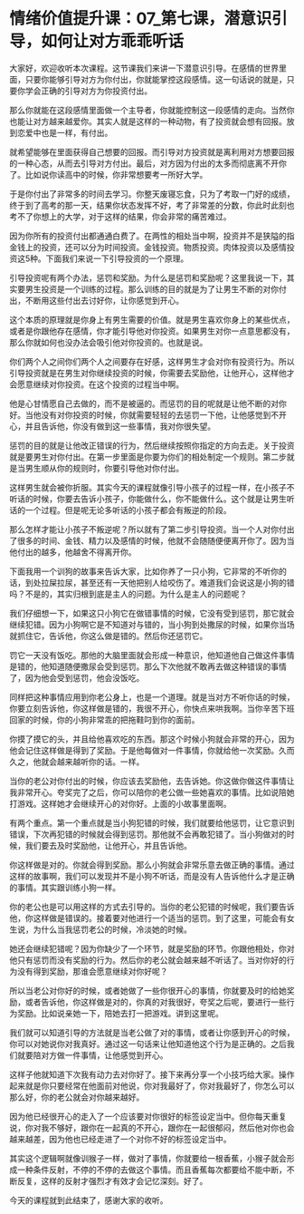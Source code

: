 # 情绪价值提升课：07_第七课，潜意识引导，如何让对方乖乖听话

大家好，欢迎收听本次课程。这节课我们来讲一下潜意识引导。在感情的世界里面，只要你能够引导对方为你付出，你就能掌控这段感情。这一句话说的就是，只要你学会正确的引导对方为你投资付出。

那么你就能在这段感情里面做一个主导者，你就能控制这一段感情的走向。当然你也能让对方越来越爱你。其实人就是这样的一种动物，有了投资就会想有回报。放到恋爱中也是一样，有付出。

就希望能够在里面获得自己想要的回报。而引导对方投资就是离利用对方想要回报的一种心态，从而去引导对方付出。最后，对方因为付出的太多而彻底离不开你了。比如说你读高中的时候，你非常想要考一所好大学。

于是你付出了非常多的时间去学习。你整天废寝忘食，只为了考取一门好的成绩，终于到了高考的那一天，结果你状态发挥不好，考了非常差的分数，你此时此刻也考不了你想上的大学，对于这样的结果，你会非常的痛苦难过。

因为你所有的投资付出都通通白费了。在两性的相处当中啊，投资并不是狭隘的指金钱上的投资，还可以分为时间投资。金钱投资。物质投资。肉体投资以及感情投资这5种。下面我们来说一下引导投资的一个原理。

引导投资呢有两个办法，惩罚和奖励。为什么是惩罚和奖励呢？这里我说一下，其实要男生投资是一个训练的过程。那么训练的目的就是为了让男生不断的对你付出，不断用这些付出去讨好你，让你感觉到开心。

这个本质的原理就是你身上有男生需要的价值。就是男生喜欢你身上的某些优点，或者是你跟他存在感情，你才能引导他对你投资。如果男生对你一点意思都没有，那么你就如何也没办法会吸引他对你投资的。也就是说。

你们两个人之间你们两个人之间要存在好感，这样男生才会对你有投资行为。所以引导投资就是在男生对你继续投资的时候，你需要去奖励他，让他开心，这样他才会愿意继续对你投资。在这个投资的过程当中啊。

他是心甘情愿自己去做的，而不是被逼的。而惩罚的目的呢就是让他不断的对你好。当他没有对你投资的时候，你就需要轻轻的去惩罚一下他，让他感觉到不开心，并且告诉他，你没有做到这一些事情，我对你很失望。

惩罚的目的就是让他改正错误的行为，然后继续按照你指定的方向去走。关于投资就是要男生对你付出。在第一步里面是你要为你们的相处制定一个规则。第二步就是当男生顺从你的规则时，你要引导他对你付出。

这样男生就会被你折服。其实今天的课程就像引导小孩子的过程一样，在小孩子不听话的时候，你要去告诉小孩子，你能做什么，你不能做什么。这个就是让男生听话的一个过程。但是呢无论多听话的小孩子都会有叛逆的阶段。

那么怎样才能让小孩子不叛逆呢？所以就有了第二步引导投资。当一个人对你付出了很多的时间、金钱、精力以及感情的时候，他就不会随随便便离开你了。因为当他付出的越多，他越舍不得离开你。

下面我用一个训狗的故事来告诉大家，比如你养了一只小狗，它非常的不听你的话，到处拉屎拉尿，甚至还有一天他把别人给咬伤了。难道我们会说这是小狗的错吗？不是的，其实归根到底是主人的问题。为什么是主人的问题呢？

我们仔细想一下，如果这只小狗它在做错事情的时候，它没有受到惩罚，那它就会继续犯错。因为小狗啊它是不知道对与错的，当小狗到处撒尿的时候，如果你当场就抓住它，告诉他，你这么做是错的。然后你还惩罚它。

罚它一天没有饭吃。那他的大脑里面就会形成一种意识，他知道他自己做这件事情是错的，他知道随便撒尿会受到惩罚。那么下次他就不敢再去做这种错误的事情了，因为他会受到惩罚，他会没饭吃。

同样把这种事情应用到你老公身上，也是一个道理。就是当对方不听你话的时候，你要立刻告诉他，你这样做是错的，我很不开心，你快点来哄我啊。当你辛苦下班回家的时候，你的小狗非常乖的把拖鞋叼到你的面前。

你摸了摸它的头，并且给他喜欢吃的东西。那这个时候小狗就会非常的开心，因为他会记住这样做是得到了奖励。于是他每做对一件事情，你就给他一次奖励。久而久之，他就会越来越听你的话。一样。

当你的老公对你付出的时候，你应该去奖励他，去告诉她。你这做你做这件事情让我非常开心。夸奖完了之后，你可以陪你的老公做一些她喜欢的事情。比如说陪她打游戏。这样她才会继续开心的对你好。上面的小故事里面啊。

有两个重点。第一个重点就是当小狗犯错的时候，我们就要给他惩罚，让它意识到错误，下次再犯错的时候就会得到惩罚。那他就不会再敢犯错了。当小狗做对的时候，我们要去及时奖励他，让他开心，并且告诉他。

你这样做是对的。你就会得到奖励。那么小狗就会非常乐意去做正确的事情。通过这样的故事啊，我们可以发现并不是小狗不听话，而是没有人告诉他什么才是正确的事情。其实跟训练小狗一样。

你的老公也是可以用这样的方式去引导的。当你的老公犯错的时候呢，我们要告诉他，你这样做是错误的。接着要对他进行一个适当的惩罚。到了这里，可能会有女生说，为什么当我惩罚老公的时候，冷淡她的时候。

她还会继续犯错呢？因为你缺少了一个环节，就是奖励的环节。你跟他相处，你对他只有惩罚而没有奖励的行为。然后你的老公就会越来越不听话了。当对你好的行为没有得到奖励，那谁会愿意继续对你好呢？

所以当老公对你好的时候，或者她做了一些你很开心的事情，你就要及时的给她奖励，或者告诉他，你这样做是对的，你真的对我很好，夸奖之后呢，要进行一些行为奖励。比如说亲她一下，陪她去打一把游戏。讲到这里呢。

我们就可以知道引导的方法就是当老公做了对的事情，或者让你感到开心的时候，你可以对她说你对我真好。通过这一句话来让他知道他这个行为是正确的。之后我们就要陪对方做一件事情，让他感觉到开心。

这样子他就知道下次我有动力去对你好了。接下来再分享一个小技巧给大家。操作起来就是你只要经常在他面前对他说，你对我最好了，你对我最好了，你怎么可以那么好，你的老公就会对你越来越好。

因为他已经很开心的走入了一个应该要对你很好的标签设定当中。但你每天重复说，你对我不够好，跟你在一起真的不开心，跟你在一起很郁闷，然后他对你也会越来越差，因为他也已经走进了一个对你不好的标签设定当中。

其实这个逻辑啊就像训猴子一样，做对了事情，你就要给一根香蕉，小猴子就会形成一种条件反射，不停的不停的去做这个事情。而且香蕉每次都要给不能中断，不断反复，这样的反射才强烈才有效才会记忆深刻。好了。

今天的课程就到此结束了，感谢大家的收听。